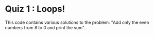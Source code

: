 # Quiz 1 : Loops!

This code contains various solutions to the problem: "Add only the even numbers from 8 to 0 and print the sum".